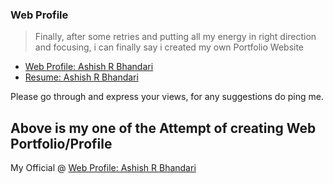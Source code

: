 ### Web Profile

> Finally, after some retries and putting all my energy in right direction and focusing, i can finally say i created my own Portfolio Website

- [Web Profile: Ashish R Bhandari](https://aashishrbhandari.github.io/Web-Profile)
- [Resume: Ashish R Bhandari](https://aashishrbhandari.github.io/Web-Profile/resume.html)

Please go through and express your views, for any suggestions do ping me.

## Above is my one of the Attempt of creating Web Portfolio/Profile

My Official @ [Web Profile: Ashish R Bhandari](https://aashishrbhandari.github.io/)

